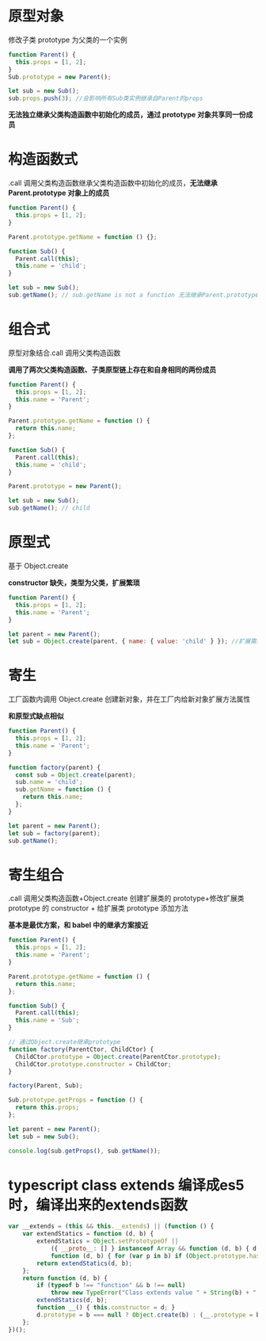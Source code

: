 # 原型对象

修改子类 prototype 为父类的一个实例

```js
function Parent() {
  this.props = [1, 2];
}
Sub.prototype = new Parent();

let sub = new Sub();
sub.props.push(3); //会影响所有Sub类实例继承自Parent的props
```

**无法独立继承父类构造函数中初始化的成员，通过 prototype 对象共享同一份成员**

# 构造函数式

.call 调用父类构造函数继承父类构造函数中初始化的成员，**无法继承 Parent.prototype 对象上的成员**

```js
function Parent() {
  this.props = [1, 2];
}

Parent.prototype.getName = function () {};

function Sub() {
  Parent.call(this);
  this.name = 'child';
}

let sub = new Sub();
sub.getName(); // sub.getName is not a function 无法继承Parent.prototype对象上的成员
```

# 组合式

原型对象结合.call 调用父类构造函数

**调用了两次父类构造函数、子类原型链上存在和自身相同的两份成员**

```js
function Parent() {
  this.props = [1, 2];
  this.name = 'Parent';
}

Parent.prototype.getName = function () {
  return this.name;
};

function Sub() {
  Parent.call(this);
  this.name = 'child';
}

Parent.prototype = new Parent();

let sub = new Sub();
sub.getName(); // child
```

# 原型式

基于 Object.create

**constructor 缺失，类型为父类，扩展繁琐**

```js
function Parent() {
  this.props = [1, 2];
  this.name = 'Parent';
}

let parent = new Parent();
let sub = Object.create(parent, { name: { value: 'child' } }); //扩展需要传第二个参数，并且返回的实例类型为Parent
```

# 寄生

工厂函数内调用 Object.create 创建新对象，并在工厂内给新对象扩展方法属性

**和原型式缺点相似**

```js
function Parent() {
  this.props = [1, 2];
  this.name = 'Parent';
}

function factory(parent) {
  const sub = Object.create(parent);
  sub.name = 'child';
  sub.getName = function () {
    return this.name;
  };
}

let parent = new Parent();
let sub = factory(parent);
sub.getName();
```

# 寄生组合

.call 调用父类构造函数+Object.create 创建扩展类的 prototype+修改扩展类 prototype 的 constructor + 给扩展类 prototype 添加方法

**基本是最优方案，和 babel 中的继承方案接近**

```js
function Parent() {
  this.props = [1, 2];
  this.name = 'Parent';
}

Parent.prototype.getName = function () {
  return this.name;
};

function Sub() {
  Parent.call(this);
  this.name = 'Sub';
}

// 通过Object.create继承prototype
function factory(ParentCtor, ChildCtor) {
  ChildCtor.prototype = Object.create(ParentCtor.prototype);
  ChildCtor.prototype.constructor = ChildCtor;
}

factory(Parent, Sub);

Sub.prototype.getProps = function () {
  return this.props;
};

let parent = new Parent();
let sub = new Sub();

console.log(sub.getProps(), sub.getName());
```


# typescript class extends 编译成es5时，编译出来的extends函数

```js
var __extends = (this && this.__extends) || (function () {
    var extendStatics = function (d, b) {
        extendStatics = Object.setPrototypeOf ||
            ({ __proto__: [] } instanceof Array && function (d, b) { d.__proto__ = b; }) ||
            function (d, b) { for (var p in b) if (Object.prototype.hasOwnProperty.call(b, p)) d[p] = b[p]; };
        return extendStatics(d, b);
    };
    return function (d, b) {
        if (typeof b !== "function" && b !== null)
            throw new TypeError("Class extends value " + String(b) + " is not a constructor or null");
        extendStatics(d, b);
        function __() { this.constructor = d; }
        d.prototype = b === null ? Object.create(b) : (__.prototype = b.prototype, new __());
    };
})();

```